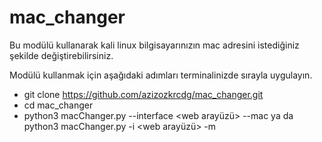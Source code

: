 # mac_changer
Bu modülü kullanarak kali linux bilgisayarınızın mac adresini istediğiniz şekilde değiştirebilirsiniz.

Modülü kullanmak için aşağıdaki adımları terminalinizde sırayla uygulayın.
  - git clone https://github.com/azizozkrcdg/mac_changer.git
  - cd mac_changer
  - python3 macChanger.py --interface <web arayüzü> --mac <yeni mac adresi> ya da python3 macChanger.py -i <web arayüzü> -m <yeni mac adresi>
    
    
